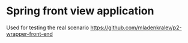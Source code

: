 # Spring front view application
Used for testing the real scenario https://github.com/mladenkralev/p2-wrapper-front-end
